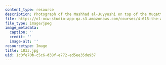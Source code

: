 ```yaml
---
content_type: resource
description: Photograph of the Mashhad al-Juyyushi on top of the Muqattam before restoration.
file: https://ol-ocw-studio-app-qa.s3.amazonaws.com/courses/4-615-the-architecture-of-cairo-spring-2002/1c3fe70bc5c6d38fe772ed5ee35de937_1033.jpg
file_type: image/jpeg
image_metadata:
  caption: ''
  credit: ''
  image-alt: ''
resourcetype: Image
title: 1033.jpg
uid: 1c3fe70b-c5c6-d38f-e772-ed5ee35de937
---
```

